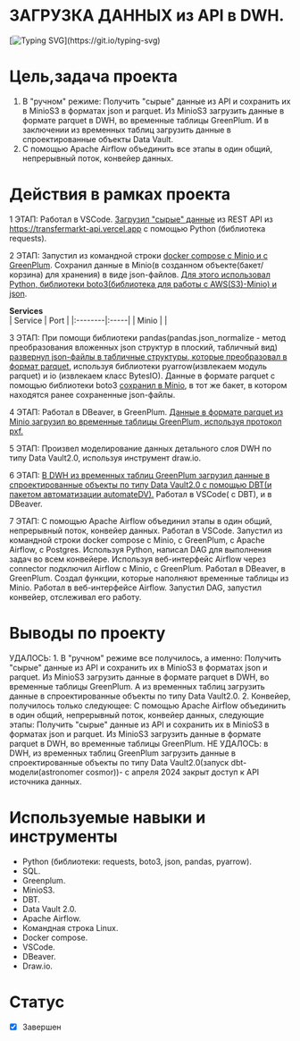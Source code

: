 # **ЗАГРУЗКА ДАННЫХ из API в DWH.**
[![Typing SVG](https://readme-typing-svg.herokuapp.com?font=Fira+Code&pause=1000&color=4DF731&width=435&lines=%D0%97%D0%90%D0%93%D0%A0%D0%A3%D0%97%D0%9A%D0%90+%D0%94%D0%90%D0%9D%D0%9D%D0%AB%D0%A5+;%D0%B8%D0%B7+API+%D0%B2+DWH.)](https://git.io/typing-svg)
# Цель,задача проекта
1. В "ручном" режиме: Получить "сырые" данные из API и сохранить их в MinioS3 в форматах json и parquet. Из MinioS3 загрузить данные в формате parquet в DWH, во временные таблицы GreenPlum. И в заключении из временных таблиц загрузить данные в спроектированные объекты Data Vault.
2. С помощью Аpache Airflow объединить все этапы в один общий, непрерывный поток, конвейер данных.

# Действия в рамках проекта
1 ЭТАП: Работал в VSCode. [Загрузил "сырые" данные](https://github.com/brrndalex/Data-Engineer-Projects/blob/main/%D0%97%D0%90%D0%93%D0%A0%D0%A3%D0%97%D0%9A%D0%90%20%D0%94%D0%90%D0%9D%D0%9D%D0%AB%D0%A5%20%D0%B8%D0%B7%20API%20%D0%B2%20DWH./project_minio_transfermarkt.py) из REST API из https://transfermarkt-api.vercel.app с помощью Python (библиотека requests).  

2 ЭТАП: Запустил из командной строки [docker compose с Minio и с GreenPlum](https://github.com/brrndalex/Data-Engineer-Projects/blob/main/%D0%97%D0%90%D0%93%D0%A0%D0%A3%D0%97%D0%9A%D0%90%20%D0%94%D0%90%D0%9D%D0%9D%D0%AB%D0%A5%20%D0%B8%D0%B7%20API%20%D0%B2%20DWH./compose.yml). Сохранил данные в Minio(в созданном объекте(бакет/корзина) для хранения) в виде json-файлов. [Для этого использовал Python, библиотеки boto3(библиотека для работы с AWS(S3)-Minio) и json](https://github.com/brrndalex/Data-Engineer-Projects/blob/main/%D0%97%D0%90%D0%93%D0%A0%D0%A3%D0%97%D0%9A%D0%90%20%D0%94%D0%90%D0%9D%D0%9D%D0%AB%D0%A5%20%D0%B8%D0%B7%20API%20%D0%B2%20DWH./project_minio_transfermarkt.py). 

**Services**  
| Service |	Port |
|:--------|:-----|
|  Minio  |      |

3 ЭТАП: При помощи библиотеки pandas(pandas.json_normalize - метод преобразования вложенных json структур в плоский, табличный вид) [развернул json-файлы в табличные структуры, которые преобразовал в формат parquet](https://github.com/brrndalex/Data-Engineer-Projects/blob/main/%D0%97%D0%90%D0%93%D0%A0%D0%A3%D0%97%D0%9A%D0%90%20%D0%94%D0%90%D0%9D%D0%9D%D0%AB%D0%A5%20%D0%B8%D0%B7%20API%20%D0%B2%20DWH./project_minio_transfermarkt.py), используя библиотеки pyarrow(извлекаем модуль parquet) и io (извлекаем класс BytesIO). Данные в формате parquet с помощью библиотеки boto3 [сохранил в Minio](https://github.com/brrndalex/Data-Engineer-Projects/blob/main/%D0%97%D0%90%D0%93%D0%A0%D0%A3%D0%97%D0%9A%D0%90%20%D0%94%D0%90%D0%9D%D0%9D%D0%AB%D0%A5%20%D0%B8%D0%B7%20API%20%D0%B2%20DWH./project_minio_transfermarkt.py), в тот же бакет, в котором находятся ранее сохраненные json-файлы. 

4 ЭТАП: Работал в DBeaver, в GreenPlum. [Данные в формате parquet из Minio загрузил во временные таблицы GreenPlum, используя протокол pxf.](https://github.com/brrndalex/Data-Engineer-Projects/blob/main/%D0%97%D0%90%D0%93%D0%A0%D0%A3%D0%97%D0%9A%D0%90%20%D0%94%D0%90%D0%9D%D0%9D%D0%AB%D0%A5%20%D0%B8%D0%B7%20API%20%D0%B2%20DWH./%D0%A4%D0%B8%D0%BB%D0%BE%D0%BD%D0%B5%D0%BD%D0%BA%D0%BE-SQL-%D0%B7%D0%B0%D0%BF%D1%80%D0%BE%D1%81%D1%8B(S3-GP%2C%20Dbt-DV).sql)  

5 ЭТАП: Произвел моделирование данных детального слоя DWH по типу Data Vault2.0, используя инструмент draw.io.  

6 ЭТАП: [В DWH из временных таблиц GreenPlum загрузил данные в спроектированные объекты по типу Data Vault2.0 с помощью DBT(и пакетом автоматизации automateDV).](https://github.com/brrndalex/Data-Engineer-Projects/blob/main/%D0%97%D0%90%D0%93%D0%A0%D0%A3%D0%97%D0%9A%D0%90%20%D0%94%D0%90%D0%9D%D0%9D%D0%AB%D0%A5%20%D0%B8%D0%B7%20API%20%D0%B2%20DWH./%D0%A4%D0%B8%D0%BB%D0%BE%D0%BD%D0%B5%D0%BD%D0%BA%D0%BE-SQL-%D0%B7%D0%B0%D0%BF%D1%80%D0%BE%D1%81%D1%8B(S3-GP%2C%20Dbt-DV).sql) Работал в VSCode( с DBT), и в DBeaver.  

7 ЭТАП: С помощью Аpache Airflow объединил этапы в один общий, непрерывный поток, конвейер данных. Работал в VSCode. Запустил из командной строки docker compose с Minio, с GreenPlum, c Apache Airflow, c Postgres. Используя Python, написал DAG для выполнения задач во всем конвейере. Используя веб-интерфейс Airflow через connector подключил Airflow с Minio, с GreenPlum. Работал в DBeaver, в GreenPlum. Создал функции, которые наполняют временные таблицы из Minio. Работал в веб-интерфейсе Airflow. Запустил DAG, запустил конвейер, отслеживал его работу.  

# Выводы по проекту
 УДАЛОСЬ: 1. В "ручном" режиме все получилось, а именно: Получить "сырые" данные из API и сохранить их в MinioS3 в форматах json и parquet. Из MinioS3 загрузить данные в формате parquet в DWH, во временные таблицы GreenPlum. А из временных таблиц загрузить данные в спроектированные объекты по типу Data Vault2.0. 2. Конвейер, получилось только следующее: С помощью Аpache Airflow объединить в один общий, непрерывный поток, конвейер данных, следующие этапы: Получить "сырые" данные из API и сохранить их в MinioS3 в форматах json и parquet. Из MinioS3 загрузить данные в формате parquet в DWH, во временные таблицы GreenPlum. НЕ УДАЛОСЬ: в DWH, из временных таблиц GreenPlum загрузить данные в спроектированные объекты по типу Data Vault2.0(запуск dbt-модели(astronomer cosmor))- с апреля 2024 закрыт доступ к API источника данных.
 
 # Используемые навыки и инструменты
 * Python (библиотеки: requests, boto3, json, pandas, pyarrow).
 * SQL.
 * Greenplum.
 * MinioS3.
 * DBT.
 * Data Vault 2.0.
 * Apache Airflow.
 * Командная строка Linux.
 * Docker compose.
 * VSCode.
 * DBeaver.
 * Draw.io.
  
# Статус
- [x] Завершен
